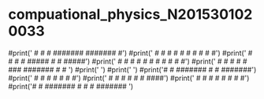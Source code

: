 # compuational_physics_N2015301020033
#print('     #       #          #           #######  #######      #')
#print('    # #     # #        # #             #        #        # #')
#print('   #   #   #   #      #####            #        #       #####')
#print('  #     # #     #    #     #         # #        #      #     #')
#print(' #       #       #  #       #        ###     #######  #       # ')
#print('                                                                    ')
#print('                                                                  ')
#print('#     #  #######  #      #  #######')
#print('  # #       #     # #    #  #')
#print('   #        #     #  #   #  #  ####')
#print('  # #       #     #   #  #  #     #')
#print('#     #  #######  #    # #  ####### ')
